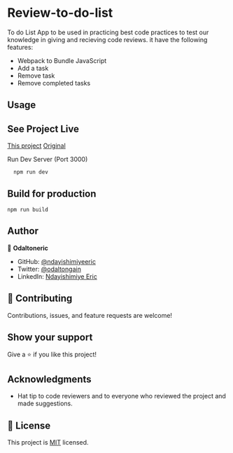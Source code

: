 # Review-to-do-list

To do List App to be used in practicing best code practices to test our knowledge in giving and recieving code reviews. it have the following features:

- Webpack to Bundle JavaScript
- Add a task
- Remove task
- Remove completed tasks

## Usage

## See Project Live

[This project](https://ndayishimiyeeric.github.io/Review-to-do-list/)
[Original](https://ndayishimiyeeric.github.io/Minimal-todo-list/)

Run Dev Server (Port 3000)

```
  npm run dev
```

## Build for production

```
npm run build
```

## Author

👤 **Odaltoneric**

- GitHub: [@ndayishimiyeeric](https://github.com/ndayishimiyeeric)
- Twitter: [@odaltongain](https://twitter.com/odaltongain)
- LinkedIn: [Ndayishimiye Eric](https://linkedin.com/in/nderic)

## 🤝 Contributing

Contributions, issues, and feature requests are welcome!

## Show your support

Give a ⭐️ if you like this project!

## Acknowledgments

- Hat tip to code reviewers and to everyone who reviewed the project and made suggestions.

## 📝 License

This project is [MIT](./MIT.md) licensed.
